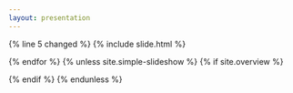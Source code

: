 ```yaml
---
layout: presentation
---
```


{% line 5 changed %}
	{% include slide.html %}
	<div class="page-break"></div>
{% endfor %}
{% unless site.simple-slideshow %}
{% if site.overview %}
<section id="overview" class="step" {% for attr in site.overview-data %} data-{{attr[0]}}="{{attr[1]}}"{% endfor %}></section>
{% endif %}
{% endunless %}
